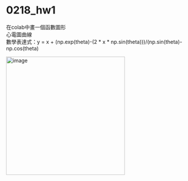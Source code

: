 # 0218_hw1

在colab中畫一個函數圖形  
心電圖曲線  
數學表達式：y = x + (np.exp(theta)-(2 * x * np.sin(theta)))/(np.sin(theta)-np.cos(theta)  

<img width="323" alt="image" src="https://github.com/user-attachments/assets/a4655104-8fc2-470a-bcd2-53d69c039e76" />

